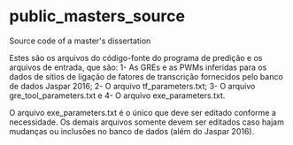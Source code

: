 # public_masters_source
Source code of a master's dissertation

Estes são os arquivos do código-fonte do programa de predição e os arquivos de entrada, que são:
1- As GREs e as PWMs inferidas para os dados de sítios de ligação de fatores de transcrição fornecidos pelo banco de dados Jaspar 2016;
2- O arquivo tf_parameters.txt; 
3- O arquivo gre_tool_parameters.txt e 
4- O arquivo exe_parameters.txt.

O arquivo exe_parameters.txt é o único que deve ser editado conforme a necessidade. 
Os demais arquivos somente devem ser editados caso hajam mudanças ou inclusões no banco de dados (além do Jaspar 2016).
